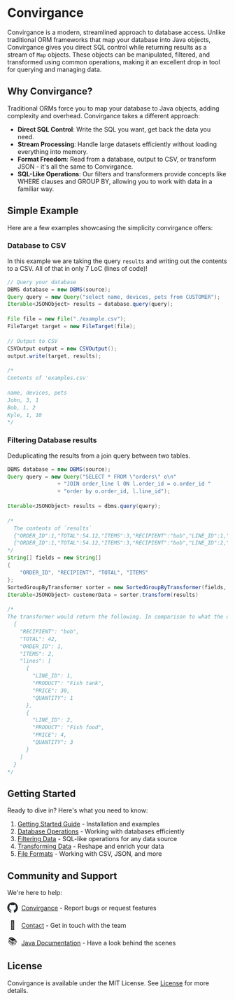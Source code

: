 # Convirgance

Convirgance is a modern, streamlined approach to database access. Unlike traditional ORM frameworks that map your database into Java objects, Convirgance gives you direct SQL control while returning results as a stream of `Map` objects. These objects can be manipulated, filtered, and transformed using common operations, making it an excellent drop in tool for querying and managing data.

## Why Convirgance?

Traditional ORMs force you to map your database to Java objects, adding complexity and overhead. Convirgance takes a different approach:

- **Direct SQL Control**: Write the SQL you want, get back the data you need.
- **Stream Processing**: Handle large datasets efficiently without loading everything into memory.
- **Format Freedom**: Read from a database, output to CSV, or transform JSON - it's all the same to Convirgance.
- **SQL-Like Operations**: Our filters and transformers provide concepts like WHERE clauses and GROUP BY, allowing you to work with data in a familiar way.

## Simple Example

Here are a few examples showcasing the simplicity convirgance offers:

### Database to CSV

In this example we are taking the query `results` and writing out the contents to a CSV. All of that in only 7 LoC (lines of code)!

```java
// Query your database
DBMS database = new DBMS(source);
Query query = new Query("select name, devices, pets from CUSTOMER");
Iterable<JSONObject> results = database.query(query);

File file = new File("./example.csv");
FileTarget target = new FileTarget(file);

// Output to CSV
CSVOutput output = new CSVOutput();
output.write(target, results);

/*
Contents of 'examples.csv'

name, devices, pets
John, 3, 1
Bob, 1, 2
Kyle, 1, 10
*/
```

### Filtering Database results

Deduplicating the results from a join query between two tables.

```java
DBMS database = new DBMS(source);
Query query = new Query("SELECT * FROM \"orders\" o\n"
                + "JOIN order_line l ON l.order_id = o.order_id "
                + "order by o.order_id, l.line_id");

Iterable<JSONObject> results = dbms.query(query);

/*
  The contents of `results`
  {"ORDER_ID":1,"TOTAL":54.12,"ITEMS":3,"RECIPIENT":"bob","LINE_ID":1,"PRODUCT":"Fish tank","PRICE":30.00,"QUANTITY":1}
  {"ORDER_ID":1,"TOTAL":54.12,"ITEMS":3,"RECIPIENT":"bob","LINE_ID":2,"PRODUCT":"Fish food","PRICE":4.00,"QUANTITY":3}
*/
String[] fields = new String[]
{
    "ORDER_ID", "RECIPIENT", "TOTAL", "ITEMS"
};
SortedGroupByTransformer sorter = new SortedGroupByTransformer(fields, "lines");
Iterable<JSONObject> customerData = sorter.transform(results)

/*
The transformer would return the following. In comparison to what the database returned this output is much more concise. Also notice that the duplicate fields were removed.
  {
    "RECIPIENT": "bob",
    "TOTAL": 42,
    "ORDER_ID": 1,
    "ITEMS": 2,
    "lines": [
      {
        "LINE_ID": 1,
        "PRODUCT": "Fish tank",
        "PRICE": 30,
        "QUANTITY": 1
      },
      {
        "LINE_ID": 2,
        "PRODUCT": "Fish food",
        "PRICE": 4,
        "QUANTITY": 3
      }
    ]
  }
*/
```

## Getting Started

Ready to dive in? Here's what you need to know:

1. [Getting Started Guide](getting-started.md) - Installation and examples
2. [Database Operations](database-operations.md) - Working with databases efficiently
3. [Filtering Data](filtering-data.md) - SQL-like operations for any data source
4. [Transforming Data](transforming-data.md) - Reshape and enrich your data
5. [File Formats](file-formats.md) - Working with CSV, JSON, and more

## Community and Support

We're here to help:

<div style="display: flex; align-items: center; gap: 8px; margin-bottom: 16px">
 <img src="./images/github.png" width="24" height="24" style="display: flex; align-items: center; justify-content: center;">
 <div>
     <a href="https://github.com/InvirganceOpenSource/convirgance">Convirgance</a>
     <span>- Report bugs or request features</span>
 </div>
</div>

<div style="display: flex; align-items: center; gap: 8px; margin-bottom: 16px">
  <span style="display: flex; align-items: center; justify-content: center;font-size:20px; width: 24px; height: 24px">📑</span>
  <div>
    <a href="./#/contact.md">Contact</a>
    <span>- Get in touch with the team</span>
  </div>
</div>
<div style="display: flex; align-items: center; gap: 8px; margin-bottom: 16px">
  <span style="display: flex; align-items: center; justify-content: center;font-size:20px; width: 24px; height: 24px">📚</span>
  <div>
    <a href="https://docs.invirgance.com/javadocs/convirgance/latest/com/invirgance/convirgance/package-summary.html">Java Documentation</a>
    <span>- Have a look behind the scenes</span>
  </div>
</div>

## License

Convirgance is available under the MIT License. See [License](https://raw.githubusercontent.com/InvirganceOpenSource/convirgance/refs/heads/main/LICENSE.md) for more details.
